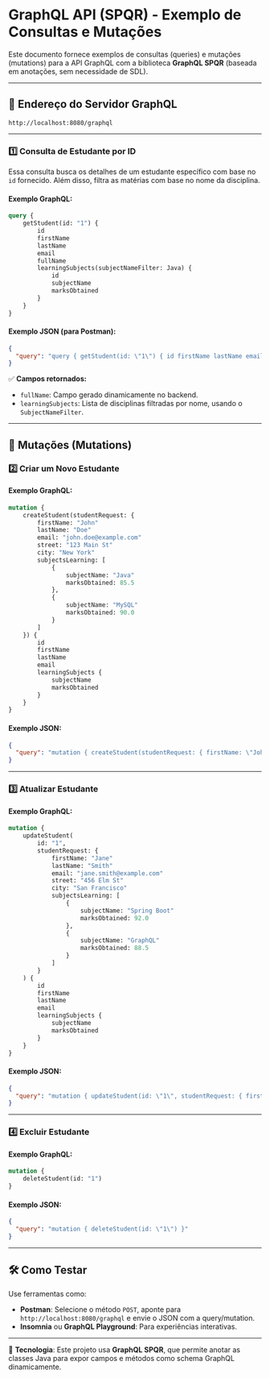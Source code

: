 # GraphQL API (SPQR) - Exemplo de Consultas e Mutações

Este documento fornece exemplos de consultas (queries) e mutações (mutations) para a API GraphQL com a biblioteca **GraphQL SPQR** (baseada em anotações, sem necessidade de SDL).

---

## 📌 Endereço do Servidor GraphQL

```
http://localhost:8080/graphql
```

---

### 1️⃣ Consulta de Estudante por ID

Essa consulta busca os detalhes de um estudante específico com base no `id` fornecido. Além disso, filtra as matérias com base no nome da disciplina.

#### Exemplo GraphQL:
```graphql
query {
    getStudent(id: "1") {
        id
        firstName
        lastName
        email
        fullName
        learningSubjects(subjectNameFilter: Java) {
            id
            subjectName
            marksObtained
        }
    }
}
```

#### Exemplo JSON (para Postman):
```json
{
  "query": "query { getStudent(id: \"1\") { id firstName lastName email fullName learningSubjects(subjectNameFilter: Java) { id subjectName marksObtained } } }"
}
```

✅ **Campos retornados:**
- `fullName`: Campo gerado dinamicamente no backend.
- `learningSubjects`: Lista de disciplinas filtradas por nome, usando o `SubjectNameFilter`.

---

## 📌 Mutações (Mutations)

### 2️⃣ Criar um Novo Estudante

#### Exemplo GraphQL:
```graphql
mutation {
    createStudent(studentRequest: {
        firstName: "John"
        lastName: "Doe"
        email: "john.doe@example.com"
        street: "123 Main St"
        city: "New York"
        subjectsLearning: [
            {
                subjectName: "Java"
                marksObtained: 85.5
            },
            {
                subjectName: "MySQL"
                marksObtained: 90.0
            }
        ]
    }) {
        id
        firstName
        lastName
        email
        learningSubjects {
            subjectName
            marksObtained
        }
    }
}
```

#### Exemplo JSON:
```json
{
  "query": "mutation { createStudent(studentRequest: { firstName: \"John\", lastName: \"Doe\", email: \"john.doe@example.com\", street: \"123 Main St\", city: \"New York\", subjectsLearning: [ { subjectName: \"Java\", marksObtained: 85.5 }, { subjectName: \"MySQL\", marksObtained: 90.0 } ] }) { id firstName lastName email learningSubjects { subjectName marksObtained } } }"
}
```

---

### 3️⃣ Atualizar Estudante

#### Exemplo GraphQL:
```graphql
mutation {
    updateStudent(
        id: "1", 
        studentRequest: {
            firstName: "Jane"
            lastName: "Smith"
            email: "jane.smith@example.com"
            street: "456 Elm St"
            city: "San Francisco"
            subjectsLearning: [
                {
                    subjectName: "Spring Boot"
                    marksObtained: 92.0
                },
                {
                    subjectName: "GraphQL"
                    marksObtained: 88.5
                }
            ]
        }
    ) {
        id
        firstName
        lastName
        email
        learningSubjects {
            subjectName
            marksObtained
        }
    }
}
```

#### Exemplo JSON:
```json
{
  "query": "mutation { updateStudent(id: \"1\", studentRequest: { firstName: \"Jane\", lastName: \"Smith\", email: \"jane.smith@example.com\", street: \"456 Elm St\", city: \"San Francisco\", subjectsLearning: [ { subjectName: \"Spring Boot\", marksObtained: 92.0 }, { subjectName: \"GraphQL\", marksObtained: 88.5 } ] }) { id firstName lastName email learningSubjects { subjectName marksObtained } } }"
}
```

---

### 4️⃣ Excluir Estudante

#### Exemplo GraphQL:
```graphql
mutation {
    deleteStudent(id: "1")
}
```

#### Exemplo JSON:
```json
{
  "query": "mutation { deleteStudent(id: \"1\") }"
}
```

---

## 🛠️ Como Testar

Use ferramentas como:

- **Postman**: Selecione o método `POST`, aponte para `http://localhost:8080/graphql` e envie o JSON com a query/mutation.
- **Insomnia** ou **GraphQL Playground**: Para experiências interativas.

---

🧠 **Tecnologia**: Este projeto usa **GraphQL SPQR**, que permite anotar as classes Java para expor campos e métodos como schema GraphQL dinamicamente.
